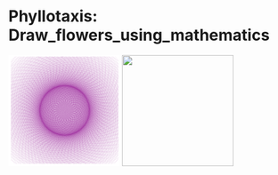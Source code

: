 # Phyllotaxis: Draw_flowers_using_mathematics


<img src="flower.png" width="200" height="200">  <img src="phyllotaxis.png" width="200" height="200">

